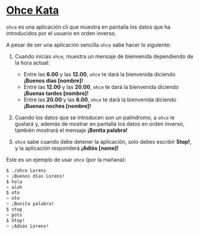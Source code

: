 # [Ohce Kata](http://garajeando.blogspot.com/2016/05/the-ohce-kata-short-and-simple-exercise.html)

`ohce` es una aplicación cli que muestra en pantalla los datos que ha introducidos por el usuario en orden inverso.

A pesar de ser una aplicación sencilla `ohce` sabe hacer lo siguiente:

1. Cuando inicias `ohce`, muestra un mensaje de bienvenida dependiendo de la hora actual:

   - Entre las **6.00** y las **12.00**, `ohce` te dará la bienvenida diciendo **¡Buenos días [nombre]!**
   - Entre las **12.00** y las **20.00**, `ohce` te dará la bienvenida diciendo **¡Buenas tardes [nombre]!**
   - Entre las **20.00** y las **6.00**, `ohce` te dará la bienvenida diciendo **¡Buenas noches [nombre]!**

2. Cuando los datos que se introducen son un palíndromo, a `ohce` le gustará y, además de mostrar en pantalla los datos en orden inverso, también mostrará el mensaje **¡Bonita palabra!**

3. `ohce` sabe cuando debe detener la aplicación, solo debes escribir **Stop!**, y la aplicación responderá **¡Adiós [name]!**

Este es un ejemplo de usar `ohce` (por la mañana):

```sh
$ ./ohce Lorens
> ¡Buenos días Lorens!
$ hola
> aloh
$ oto
> oto
> ¡Bonita palabra!
$ stop
> pots
$ Stop!
> ¡Adiós Lorens!
```
